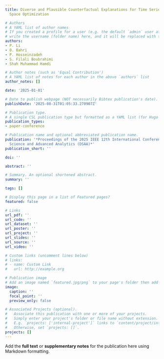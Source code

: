 ```yaml
---
title: Diverse and Plausible Counterfactual Explanations for Time Series via Latent
  Space Optimization

# Authors
# A YAML list of author names
# If you created a profile for a user (e.g. the default `admin` user at `content/authors/admin/`), 
# write the username (folder name) here, and it will be replaced with their full name and linked to their profile.
authors:
- P. Li
- O. Bahri
- P. Hosseinzadeh
- S. Filali Boubrahimi
- Shah Muhammad Hamdi

# Author notes (such as 'Equal Contribution')
# A YAML list of notes for each author in the above `authors` list
author_notes: []

date: '2025-01-01'

# Date to publish webpage (NOT necessarily Bibtex publication's date).
publishDate: '2025-08-31T01:05:33.270907Z'

# Publication type.
# A single CSL publication type but formatted as a YAML list (for Hugo requirements).
publication_types:
- paper-conference

# Publication name and optional abbreviated publication name.
publication: '*Proceedings of the 2025 IEEE 12th International Conference on Data
  Science and Advanced Analytics (DSAA)*'
publication_short: ''

doi: ''

abstract: ''

# Summary. An optional shortened abstract.
summary: ''

tags: []

# Display this page in a list of Featured pages?
featured: false

# Links
url_pdf: ''
url_code: ''
url_dataset: ''
url_poster: ''
url_project: ''
url_slides: ''
url_source: ''
url_video: ''

# Custom links (uncomment lines below)
# links:
# - name: Custom Link
#   url: http://example.org

# Publication image
# Add an image named `featured.jpg/png` to your page's folder then add a caption below.
image:
  caption: ''
  focal_point: ''
  preview_only: false

# Associated Projects (optional).
#   Associate this publication with one or more of your projects.
#   Simply enter your project's folder or file name without extension.
#   E.g. `projects: ['internal-project']` links to `content/project/internal-project/index.md`.
#   Otherwise, set `projects: []`.
projects: []
---
```


Add the **full text** or **supplementary notes** for the publication here using Markdown formatting.
